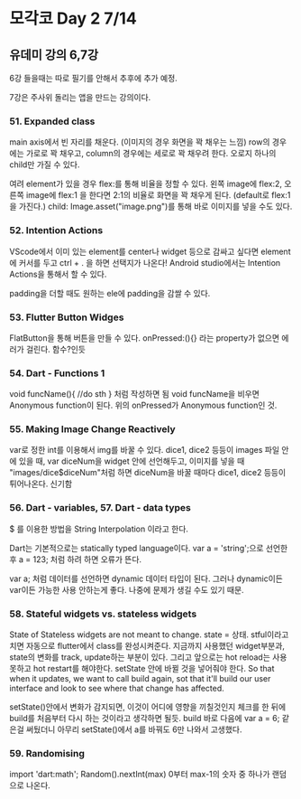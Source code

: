# 모각코 Day 2 7/14
## 유데미 강의 6,7강
6강 들을때는 따로 필기를 안해서 추후에 추가 예정.

7강은 주사위 돌리는 앱을 만드는 강의이다.
### 51. Expanded class
main axis에서 빈 자리를 채운다. (이미지의 경우 화면을 꽉 채우는 느낌)
row의 경우에는 가로로 꽉 채우고, column의 경우에는 세로로 꽉 채우려 한다.
오로지 하나의 child만 가질 수 있다.

여려 element가 있을 경우 flex:를 통해 비율을 정할 수 있다.
왼쪽 image에 flex:2, 오른쪽 image에 flex:1 을 한다면 2:1의 비율로 화면을 꽉 채우게 된다.
(default로 flex:1을 가진다.)
child: Image.asset("image.png")를 통해 바로 이미지를 넣을 수도 있다.


### 52. Intention Actions
VScode에서 이미 있는 element를 center나 widget 등으로 감싸고 싶다면 element에 커서를 두고 ctrl + . 을 하면 선택지가 나온다!
Android studio에서는 Intention Actions을 통해서 할 수 있다.

padding을 더할 때도 원하는 ele에 padding을 감쌀 수 있다.


### 53. Flutter Button Widges
FlatButton을 통해 버튼을 만들 수 있다.
onPressed:(){} 라는 property가 없으면 에러가 걸린다. 함수?인듯


### 54. Dart - Functions 1
void funcName(){
    //do sth
}
처럼 작성하면 됨
void funcName을 비우면 Anonymous function이 된다.
위의 onPressed가 Anonymous function인 것.


### 55. Making Image Change Reactively
var로 정한 int를 이용해서 img를 바꿀 수 있다.
dice1, dice2 등등이 images 파일 안에 있을 때, var diceNum을 widget 안에 선언해두고, 이미지를 넣을 때
"images/dice$diceNum"처럼 하면 diceNum을 바꿀 때마다 dice1, dice2 등등이 튀어나온다.
신기함


### 56. Dart - variables, 57. Dart - data types
$ 를 이용한 방법을 String Interpolation 이라고 한다.

Dart는 기본적으로는 statically typed language이다.
var a = 'string';으로 선언한 후
a = 123; 처럼 하려 하면 오류가 뜬다.

var a; 처럼 데이터를 선언하면 dynamic 데이터 타입이 된다.
그러나 dynamic이든 var이든 가능한 사용 안하는게 좋다. 나중에 문제가 생길 수도 있기 때문.


### 58. Stateful widgets vs. stateless widgets
State of Stateless widgets are not meant to change.
state = 상태.
stful이라고 치면 자동으로 flutter에서 class를 완성시켜준다.
지금까지 사용했던 widget부분과, state의 변화를 track, update하는 부분이 있다.
그리고 앞으로는 hot reload는 사용 못하고 hot restart를 해야한다.
setState 안에 바뀔 것을 넣어줘야 한다.
So that when it updates, we want to call build again, sot that it'll build our user interface and look to see where that change has affected.

setState()안에서 변화가 감지되면, 이것이 어디에 영향을 끼칠것인지 체크를 한 뒤에 build를 처음부터 다시 하는 것이라고 생각하면 될듯.
build 바로 다음에 var a = 6; 같은걸 써뒀더니 아무리 setState()에서 a를 바꿔도 6만 나와서 고생했다.


### 59. Randomising
import 'dart:math'; 
Random().nextInt(max)
0부터 max-1의 숫자 중 하나가 랜덤으로 나온다.


